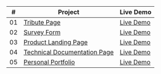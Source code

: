 |   #   | Project                                                                                                                         | Live Demo                                                              |
| :---: | ------------------------------------------------------------------------------------------------------------------------------- | ---------------------------------------------------------------------- |
|  01   | [Tribute Page](https://github.com/doganenes/responsive-web-design/tree/master/tributePage)                                      | [Live Demo](https://tribute-page-project.vercel.app/)                  |
|  02   | [Survey Form](https://github.com/doganenes/responsive-web-design/tree/master/survey-form)                                       | [Live Demo](https://survey-form-project.vercel.app/)                   |
|  03   | [Product Landing Page](https://github.com/doganenes/responsive-web-design/tree/master/Product%20Landing%20Page)                 | [Live Demo](https://product-landing-page-project.vercel.app/)          |
|  04   | [Technical Documentation Page](https://github.com/doganenes/responsive-web-design/tree/master/Technical%20Documentation%20Page) | [Live Demo](https://technical-documentation-page-project.netlify.app/) |
|  05   | [Personal Portfolio](https://github.com/doganenes/responsive-web-design/tree/master/Personal%20Portfolio)             | [Live Demo](https://personal-portfolio-website-project.netlify.app/)   |
